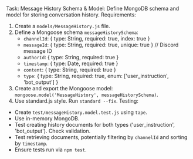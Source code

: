 Task: Message History Schema & Model: Define MongoDB schema and model for storing conversation history.
Requirements:
1.  Create a `models/MessageHistory.js` file.
2.  Define a Mongoose schema `messageHistorySchema`:
    -   `channelId`: { type: String, required: true, index: true }
    -   `messageId`: { type: String, required: true, unique: true } // Discord message ID
    -   `authorId`: { type: String, required: true }
    -   `timestamp`: { type: Date, required: true }
    -   `content`: { type: String, required: true }
    -   `type`: { type: String, required: true, enum: ['user_instruction', 'bot_output'] }
3.  Create and export the Mongoose model: `mongoose.model('MessageHistory', messageHistorySchema)`.
4.  Use standard.js style. Run `standard --fix`.
Testing:
-   Create `test/messageHistory.model.test.js` using `tape`.
-   Use in-memory MongoDB.
-   Test creating history documents for both types ('user_instruction', 'bot_output'). Check validation.
-   Test retrieving documents, potentially filtering by `channelId` and sorting by `timestamp`.
-   Ensure tests run via `npm test`. 